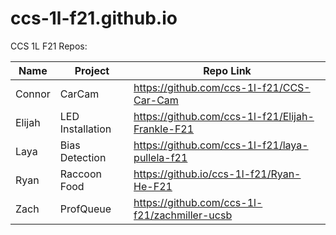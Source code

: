 # ccs-1l-f21.github.io

CCS 1L F21 Repos:

| Name | Project | Repo Link |
|------|---------|------------|
| Connor | CarCam |  <https://github.com/ccs-1l-f21/CCS-Car-Cam> |
| Elijah | LED Installation | <https://github.com/ccs-1l-f21/Elijah-Frankle-F21> |
| Laya | Bias Detection | <https://github.com/ccs-1l-f21/laya-pullela-f21> | 
| Ryan | Raccoon Food | <https://github.io/ccs-1l-f21/Ryan-He-F21> |
| Zach | ProfQueue | <https://github.com/ccs-1l-f21/zachmiller-ucsb> |
